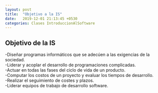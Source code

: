 ```yaml
---
layout: post
title:  "Objetivo a la IS"
date:   2019-12-01 21:13:45 +0530
categories: Clases IntroduccionAlSoftware
---
```

  <h2>Objetivo de la IS</h2>
  <p>-Diseñar programas informáticos que se adecúen a las exigencias de la sociedad.<br>-Liderar y acoplar el desarrollo de programaciones complicadas.<br>
    -Actuar en todas las fases del ciclo de vida de un producto.<br>-Computar los costos de un proyecto y evaluar los tiempos de desarrollo.<br>
    -Realizar el seguimiento de costes y plazos.<br>-Liderar equipos de trabajo de desarrollo software.<br></p>
